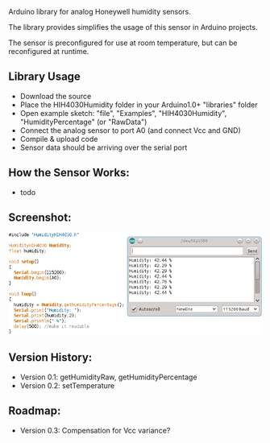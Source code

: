 Arduino library for analog Honeywell humidity sensors.

The library provides simplifies the usage of this sensor in Arduino projects.

The sensor is preconfigured for use at room temperature, but can be reconfigured at runtime.

## Library Usage
 * Download the source
 * Place the HIH4030Humidity folder in your Arduino1.0+ "libraries" folder
 * Open example sketch: "file", "Examples", "HIH4030Humidity", "HumidityPercentage" (or "RawData")
 * Connect the analog sensor to port A0 (and connect Vcc and GND)
 * Compile & upload code
 * Sensor data should be arriving over the serial port

## How the Sensor Works:
 * todo

## Screenshot:
![Serial monitor screenshot](Images/screenshot.png?raw=true)


## Version History:                                                                                    
 * Version 0.1: getHumidityRaw, getHumidityPercentage
 * Version 0.2: setTemperature

## Roadmap:                                                                                           
 * Version 0.3: Compensation for Vcc variance?
